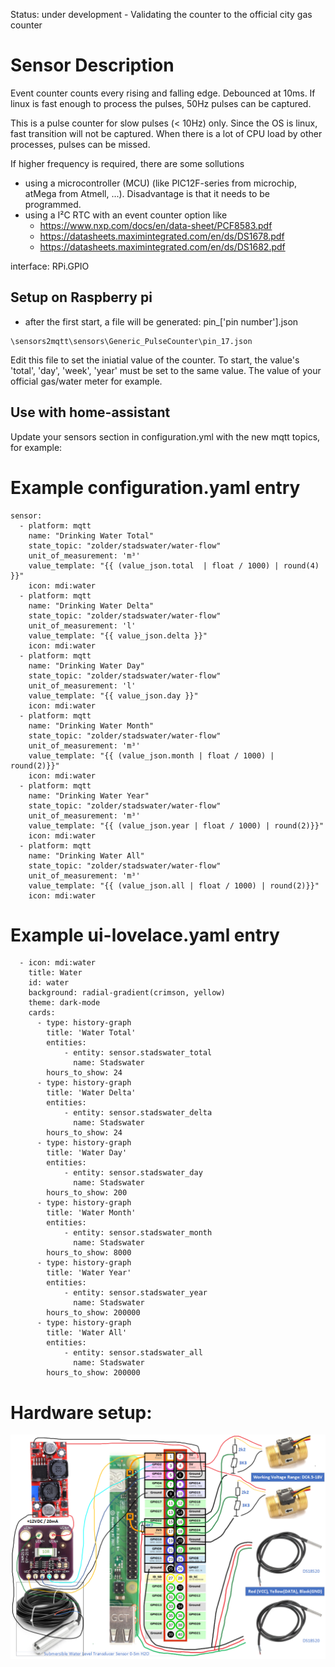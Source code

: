 Status: under development - Validating the counter to the official city gas counter

# Sensor Description
Event counter counts every rising and falling edge.  Debounced at 10ms.  If linux is fast enough to process the pulses, 50Hz pulses can be captured.
 
This is a pulse counter for slow pulses (< 10Hz) only. Since the OS is linux, fast transition will not be captured.  When there is a lot of CPU load by other processes, pulses can be missed.

If higher frequency is required, there are some sollutions
  - using a microcontroller (MCU) (like PIC12F-series from microchip, atMega from Atmell, ...). Disadvantage is that it needs to be programmed.
  - using a I²C RTC with an event counter option like 
    - https://www.nxp.com/docs/en/data-sheet/PCF8583.pdf
    - https://datasheets.maximintegrated.com/en/ds/DS1678.pdf 
    - https://datasheets.maximintegrated.com/en/ds/DS1682.pdf 


interface: RPi.GPIO

## Setup on Raspberry pi 
  - after the first start, a file will be generated: pin_['pin number'].json
  ```
  \sensors2mqtt\sensors\Generic_PulseCounter\pin_17.json
  ```
  Edit this file to set the iniatial value of the counter.
  To start, the value's 'total', 'day', 'week', 'year' must be set to the same value.  The value of your official gas/water meter for example.

## Use with home-assistant
Update your sensors section in configuration.yml with the new mqtt topics, for example:

# Example configuration.yaml entry
```
sensor:
  - platform: mqtt
    name: "Drinking Water Total"
    state_topic: "zolder/stadswater/water-flow"
    unit_of_measurement: 'm³'
    value_template: "{{ (value_json.total  | float / 1000) | round(4) }}"
    icon: mdi:water
  - platform: mqtt
    name: "Drinking Water Delta"
    state_topic: "zolder/stadswater/water-flow"
    unit_of_measurement: 'l'
    value_template: "{{ value_json.delta }}"
    icon: mdi:water
  - platform: mqtt
    name: "Drinking Water Day"
    state_topic: "zolder/stadswater/water-flow"
    unit_of_measurement: 'l'
    value_template: "{{ value_json.day }}"
    icon: mdi:water
  - platform: mqtt
    name: "Drinking Water Month"
    state_topic: "zolder/stadswater/water-flow"
    unit_of_measurement: 'm³'
    value_template: "{{ (value_json.month | float / 1000) | round(2)}}"
    icon: mdi:water
  - platform: mqtt
    name: "Drinking Water Year"
    state_topic: "zolder/stadswater/water-flow"
    unit_of_measurement: 'm³'
    value_template: "{{ (value_json.year | float / 1000) | round(2)}}"
    icon: mdi:water
  - platform: mqtt
    name: "Drinking Water All"
    state_topic: "zolder/stadswater/water-flow"
    unit_of_measurement: 'm³'
    value_template: "{{ (value_json.all | float / 1000) | round(2)}}"
    icon: mdi:water
``` 
# Example ui-lovelace.yaml entry
``` 
  - icon: mdi:water
    title: Water
    id: water
    background: radial-gradient(crimson, yellow)
    theme: dark-mode
    cards:
      - type: history-graph
        title: 'Water Total'
        entities:
            - entity: sensor.stadswater_total
              name: Stadswater              
        hours_to_show: 24
      - type: history-graph
        title: 'Water Delta'
        entities:
            - entity: sensor.stadswater_delta
              name: Stadswater              
        hours_to_show: 24
      - type: history-graph
        title: 'Water Day'
        entities:
            - entity: sensor.stadswater_day
              name: Stadswater              
        hours_to_show: 200
      - type: history-graph
        title: 'Water Month'
        entities:
            - entity: sensor.stadswater_month
              name: Stadswater              
        hours_to_show: 8000
      - type: history-graph
        title: 'Water Year'
        entities:
            - entity: sensor.stadswater_year
              name: Stadswater              
        hours_to_show: 200000
      - type: history-graph
        title: 'Water All'
        entities:
            - entity: sensor.stadswater_all
              name: Stadswater              
        hours_to_show: 200000

``` 

# Hardware setup:
![screenshot](../../docs/images/hw.png?raw=true)


